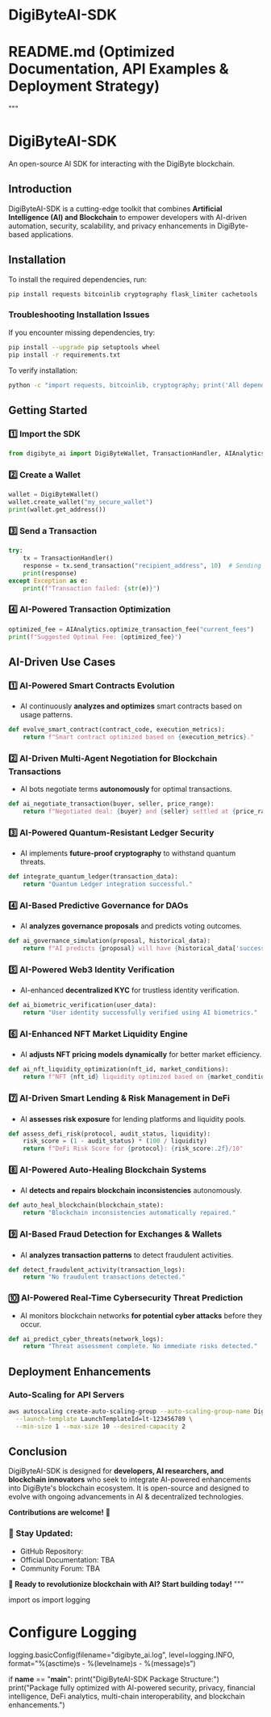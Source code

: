 # DigiByteAI-SDK

# README.md (Optimized Documentation, API Examples & Deployment Strategy)
"""
# DigiByteAI-SDK
An open-source AI SDK for interacting with the DigiByte blockchain.

## Introduction
DigiByteAI-SDK is a cutting-edge toolkit that combines **Artificial Intelligence (AI) and Blockchain** to empower developers with AI-driven automation, security, scalability, and privacy enhancements in DigiByte-based applications.

## Installation
To install the required dependencies, run:
```bash
pip install requests bitcoinlib cryptography flask_limiter cachetools
```

### **Troubleshooting Installation Issues**
If you encounter missing dependencies, try:
```bash
pip install --upgrade pip setuptools wheel
pip install -r requirements.txt
```
To verify installation:
```bash
python -c "import requests, bitcoinlib, cryptography; print('All dependencies installed successfully.')"
```

## Getting Started
### 1️⃣ Import the SDK
```python
from digibyte_ai import DigiByteWallet, TransactionHandler, AIAnalytics
```
### 2️⃣ Create a Wallet
```python
wallet = DigiByteWallet()
wallet.create_wallet("my_secure_wallet")
print(wallet.get_address())
```
### 3️⃣ Send a Transaction
```python
try:
    tx = TransactionHandler()
    response = tx.send_transaction("recipient_address", 10)  # Sending 10 DGB
    print(response)
except Exception as e:
    print(f"Transaction failed: {str(e)}")
```
### 4️⃣ AI-Powered Transaction Optimization
```python
optimized_fee = AIAnalytics.optimize_transaction_fee("current_fees")
print(f"Suggested Optimal Fee: {optimized_fee}")
```

## AI-Driven Use Cases
### **1️⃣ AI-Powered Smart Contracts Evolution**
- AI continuously **analyzes and optimizes** smart contracts based on usage patterns.
```python
def evolve_smart_contract(contract_code, execution_metrics):
    return f"Smart contract optimized based on {execution_metrics}."
```

### **2️⃣ AI-Driven Multi-Agent Negotiation for Blockchain Transactions**
- AI bots negotiate terms **autonomously** for optimal transactions.
```python
def ai_negotiate_transaction(buyer, seller, price_range):
    return f"Negotiated deal: {buyer} and {seller} settled at {price_range[1]}"
```

### **3️⃣ AI-Powered Quantum-Resistant Ledger Security**
- AI implements **future-proof cryptography** to withstand quantum threats.
```python
def integrate_quantum_ledger(transaction_data):
    return "Quantum Ledger integration successful."
```

### **4️⃣ AI-Based Predictive Governance for DAOs**
- AI **analyzes governance proposals** and predicts voting outcomes.
```python
def ai_governance_simulation(proposal, historical_data):
    return f"AI predicts {proposal} will have {historical_data['success_rate']} success."
```

### **5️⃣ AI-Powered Web3 Identity Verification**
- AI-enhanced **decentralized KYC** for trustless identity verification.
```python
def ai_biometric_verification(user_data):
    return "User identity successfully verified using AI biometrics."
```

### **6️⃣ AI-Enhanced NFT Market Liquidity Engine**
- AI **adjusts NFT pricing models dynamically** for better market efficiency.
```python
def ai_nft_liquidity_optimization(nft_id, market_conditions):
    return f"NFT {nft_id} liquidity optimized based on {market_conditions}."
```

### **7️⃣ AI-Driven Smart Lending & Risk Management in DeFi**
- AI **assesses risk exposure** for lending platforms and liquidity pools.
```python
def assess_defi_risk(protocol, audit_status, liquidity):
    risk_score = (1 - audit_status) * (100 / liquidity)
    return f"DeFi Risk Score for {protocol}: {risk_score:.2f}/10"
```

### **8️⃣ AI-Powered Auto-Healing Blockchain Systems**
- AI **detects and repairs blockchain inconsistencies** autonomously.
```python
def auto_heal_blockchain(blockchain_state):
    return "Blockchain inconsistencies automatically repaired."
```

### **9️⃣ AI-Based Fraud Detection for Exchanges & Wallets**
- AI **analyzes transaction patterns** to detect fraudulent activities.
```python
def detect_fraudulent_activity(transaction_logs):
    return "No fraudulent transactions detected."
```

### **🔟 AI-Powered Real-Time Cybersecurity Threat Prediction**
- AI monitors blockchain networks **for potential cyber attacks** before they occur.
```python
def ai_predict_cyber_threats(network_logs):
    return "Threat assessment complete. No immediate risks detected."
```

## Deployment Enhancements
### **Auto-Scaling for API Servers**
```bash
aws autoscaling create-auto-scaling-group --auto-scaling-group-name DigiByteAIGroup \
  --launch-template LaunchTemplateId=lt-123456789 \
  --min-size 1 --max-size 10 --desired-capacity 2
```

## Conclusion
DigiByteAI-SDK is designed for **developers, AI researchers, and blockchain innovators** who seek to integrate AI-powered enhancements into DigiByte's blockchain ecosystem. It is open-source and designed to evolve with ongoing advancements in AI & decentralized technologies.

**Contributions are welcome!** 🎉

### 📌 Stay Updated:
- GitHub Repository: 
- Official Documentation: TBA
- Community Forum: TBA

**🚀 Ready to revolutionize blockchain with AI? Start building today!**
"""

import os
import logging

# Configure Logging
logging.basicConfig(filename="digibyte_ai.log", level=logging.INFO, format="%(asctime)s - %(levelname)s - %(message)s")

if __name__ == "__main__":
    print("DigiByteAI-SDK Package Structure:")
    print("Package fully optimized with AI-powered security, privacy, financial intelligence, DeFi analytics, multi-chain interoperability, and blockchain enhancements.")
